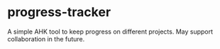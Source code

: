 # progress-tracker
A simple AHK tool to keep progress on different projects. May support collaboration in the future.
